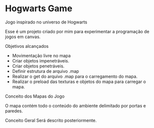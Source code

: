 # Hogwarts Game
Jogo inspirado no universo de Hogwarts

Esse é um projeto criado por mim para experimentar a programação de jogos em canvas.

Objetivos alcançados

- Movimentação livre no mapa
- Criar objetos impenetráveis.
- Criar objetos penetráveis.
- Definir estrutura de arquivo .map
- Realizar o get do arquivo .map para o carregamento do mapa.
- Realizar o preload das texturas e objetos do mapa para carregar o mapa.

Conceito dos Mapas do Jogo

O mapa contém todo o conteúdo do ambiente delimitado por portas e paredes.

Conceito Geral
Será descrito posteriormente.
